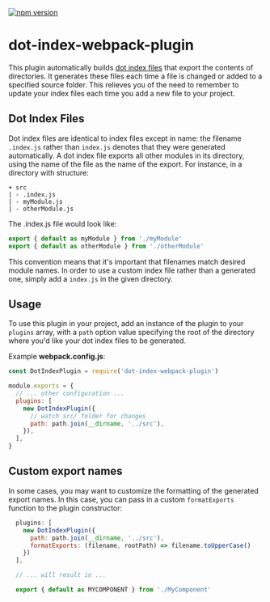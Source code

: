 [![npm version](https://badge.fury.io/js/dot-index-webpack-plugin.svg)](https://badge.fury.io/js/dot-index-webpack-plugin)

# dot-index-webpack-plugin

This plugin automatically builds [dot index files](#dot-index-files) that export the contents of directories. It generates these files each time a file is changed or added to a specified source folder. This relieves you of the need to remember to update your index files each time you add a new file to your project.

## Dot Index Files

Dot index files are identical to index files except in name: the filename `.index.js` rather than `index.js` denotes that they were generated automatically. A dot index file exports all other modules in its directory, using the name of the file as the name of the export. For instance, in a directory with structure:

```
+ src
| - .index.js
| - myModule.js
| - otherModule.js
```

The .index.js file would look like:

```js
export { default as myModule } from './myModule'
export { default as otherModule } from './otherModule'
```

This convention means that it's important that filenames match desired module names. In order to use a custom index file rather than a generated one, simply add a `index.js` in the given directory.

## Usage

To use this plugin in your project, add an instance of the plugin to your `plugins` array, with a `path` option value specifying the root of the directory where you'd like your dot index files to be generated.

Example **webpack.config.js**:

```js
const DotIndexPlugin = require('dot-index-webpack-plugin')

module.exports = {
  // ... other configuration ...
  plugins: [
    new DotIndexPlugin({
      // watch src/ folder for changes
      path: path.join(__dirname, '../src'),
    }),
  ],
}
```

## Custom export names

In some cases, you may want to customize the formatting of the generated export names.
In this case, you can pass in a custom `formatExports` function to the plugin constructor:

```js
  plugins: [
    new DotIndexPlugin({
      path: path.join(__dirname, '../src'),
      formatExports: (filename, rootPath) => filename.toUpperCase()
    })
  ],

  // ... will result in ...

  export { default as MYCOMPONENT } from './MyComponent'
```
